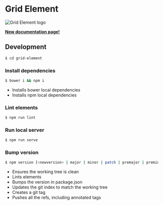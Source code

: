# Grid Element

![Grid Element logo](https://cdn.rawgit.com/charbelrami/grid-element/master/grid-element-logo.svg)

**[New documentation page!](http://charbelrami.github.io/grid-element-docs)**

## Development

```sh
$ cd grid-element
```

### Install dependencies

```sh
$ bower i && npm i
```

- Installs bower local dependencies
- Installs npm local dependencies

### Lint elements

```sh
$ npm run lint
```

### Run local server

```sh
$ npm run serve
```

### Bump version

```sh
$ npm version [<newversion> | major | minor | patch | premajor | preminor | prepatch | prerelease | from-git]
```

- Ensures the working tree is clean
- Lints elements
- Bumps the version in package.json
- Updates the git index to match the working tree
- Creates a git tag
- Pushes all the refs, including annotated tags
